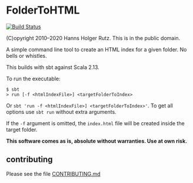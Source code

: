 # FolderToHTML

[![Build Status](https://travis-ci.org/Sciss/FolderToHTML.svg?branch=main)](https://travis-ci.org/Sciss/FolderToHTML)

(C)opyright 2010&ndash;2020 Hanns Holger Rutz. This is in the public domain.

A simple command line tool to create an HTML index for a given folder. No bells or whistles.

This builds with sbt against Scala 2.13.

To run the executable:

    $ sbt
    > run [-f <htmlIndexFile>] <targetFolderToIndex>
     
Or `sbt 'run -f <htmlIndexFile>] <targetFolderToIndex>'`. To get all options use `sbt run` without extra arguments.
    
If the `-f` argument is omitted, the `index.html` file will be created inside the target folder.

__This software comes as is, absolute without warranties. Use at own risk.__

## contributing

Please see the file [CONTRIBUTING.md](CONTRIBUTING.md)

